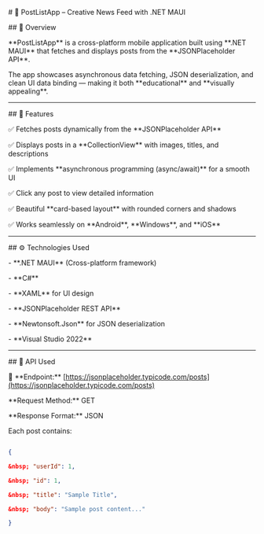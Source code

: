 \# 📰 PostListApp – Creative News Feed with .NET MAUI



\## 📱 Overview

\*\*PostListApp\*\* is a cross-platform mobile application built using \*\*.NET MAUI\*\* that fetches and displays posts from the \*\*JSONPlaceholder API\*\*.  

The app showcases asynchronous data fetching, JSON deserialization, and clean UI data binding — making it both \*\*educational\*\* and \*\*visually appealing\*\*.



---



\## 🌟 Features

✅ Fetches posts dynamically from the \*\*JSONPlaceholder API\*\*  

✅ Displays posts in a \*\*CollectionView\*\* with images, titles, and descriptions  

✅ Implements \*\*asynchronous programming (async/await)\*\* for a smooth UI  

✅ Click any post to view detailed information  

✅ Beautiful \*\*card-based layout\*\* with rounded corners and shadows  

✅ Works seamlessly on \*\*Android\*\*, \*\*Windows\*\*, and \*\*iOS\*\*



---



\## ⚙️ Technologies Used

\- \*\*.NET MAUI\*\* (Cross-platform framework)  

\- \*\*C#\*\*  

\- \*\*XAML\*\* for UI design  

\- \*\*JSONPlaceholder REST API\*\*  

\- \*\*Newtonsoft.Json\*\* for JSON deserialization  

\- \*\*Visual Studio 2022\*\*



---



\## 🔗 API Used

📡 \*\*Endpoint:\*\* \[https://jsonplaceholder.typicode.com/posts](https://jsonplaceholder.typicode.com/posts)  

\*\*Request Method:\*\* GET  

\*\*Response Format:\*\* JSON  



Each post contains:

```json

{

&nbsp; "userId": 1,

&nbsp; "id": 1,

&nbsp; "title": "Sample Title",

&nbsp; "body": "Sample post content..."

}



